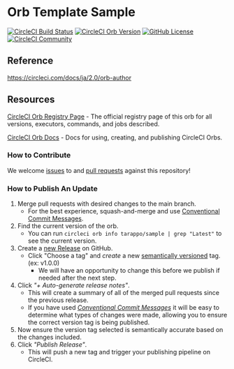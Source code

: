 # Orb Template Sample


[![CircleCI Build Status](https://circleci.com/gh/tarappo/sample-orb.svg?style=shield "CircleCI Build Status")](https://circleci.com/gh/tarappo/sample-orb) [![CircleCI Orb Version](https://badges.circleci.com/orbs/tarappo/sample.svg)](https://circleci.com/orbs/registry/orb/tarappo/sample) [![GitHub License](https://img.shields.io/badge/license-MIT-lightgrey.svg)](https://raw.githubusercontent.com/tarappo/sample-orb/master/LICENSE) [![CircleCI Community](https://img.shields.io/badge/community-CircleCI%20Discuss-343434.svg)](https://discuss.circleci.com/c/ecosystem/orbs)

## Reference
https://circleci.com/docs/ja/2.0/orb-author


## Resources

[CircleCI Orb Registry Page](https://circleci.com/orbs/registry/orb/tarappo/sample) - The official registry page of this orb for all versions, executors, commands, and jobs described.

[CircleCI Orb Docs](https://circleci.com/docs/2.0/orb-intro/#section=configuration) - Docs for using, creating, and publishing CircleCI Orbs.

### How to Contribute

We welcome [issues](https://github.com/tarappo/sample-orb/issues) to and [pull requests](https://github.com/tarappo/sample-orb/pulls) against this repository!

### How to Publish An Update
1. Merge pull requests with desired changes to the main branch.
    - For the best experience, squash-and-merge and use [Conventional Commit Messages](https://conventionalcommits.org/).
2. Find the current version of the orb.
    - You can run `circleci orb info tarappo/sample | grep "Latest"` to see the current version.
3. Create a [new Release](https://github.com/tarappo/sample-orb/releases/new) on GitHub.
    - Click "Choose a tag" and _create_ a new [semantically versioned](http://semver.org/) tag. (ex: v1.0.0)
      - We will have an opportunity to change this before we publish if needed after the next step.
4.  Click _"+ Auto-generate release notes"_.
    - This will create a summary of all of the merged pull requests since the previous release.
    - If you have used _[Conventional Commit Messages](https://conventionalcommits.org/)_ it will be easy to determine what types of changes were made, allowing you to ensure the correct version tag is being published.
5. Now ensure the version tag selected is semantically accurate based on the changes included.
6. Click _"Publish Release"_.
    - This will push a new tag and trigger your publishing pipeline on CircleCI.
